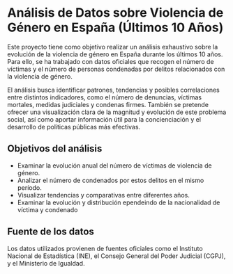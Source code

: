 # Análisis de Datos sobre Violencia de Género en España (Últimos 10 Años)
Este proyecto tiene como objetivo realizar un análisis exhaustivo sobre la evolución de la violencia de género en España durante los últimos 10 años. Para ello, se ha trabajado con datos oficiales que recogen el número de víctimas y el número de personas condenadas por delitos relacionados con la violencia de género.

El análisis busca identificar patrones, tendencias y posibles correlaciones entre distintos indicadores, como el número de denuncias, víctimas mortales, medidas judiciales y condenas firmes. También se pretende ofrecer una visualización clara de la magnitud y evolución de este problema social, así como aportar información útil para la concienciación y el desarrollo de políticas públicas más efectivas.

## Objetivos del análisis
- Examinar la evolución anual del número de víctimas de violencia de género.
- Analizar el número de condenados por estos delitos en el mismo período.
- Visualizar tendencias y comparativas entre diferentes años.
- Examinar la evolución y distribución ependeindo de la nacionalidad de víctima y condenado

## Fuente de los datos
Los datos utilizados provienen de fuentes oficiales como el Instituto Nacional de Estadística (INE), el Consejo General del Poder Judicial (CGPJ), y el Ministerio de Igualdad.
